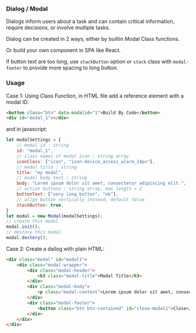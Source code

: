 ### Dialog / Modal
Dialogs inform users about a task and can contain critical information, require decisions, or involve multiple tasks.

Dialog can be created in 2 ways, either by builtin Modal Class functions.

Or build your own component in SPA like React.

If button text are too long, use `stackButton` option or `stack` class with `modal-footer` to provide more spacing to long button.

### Usage
Case 1: Using Class Function, in HTML file add a reference element with a modal ID:

```html
<button class="btn" data-modalid="1">Build By Code</button>
<div id="modal_1"></div>
```

and in javascript:

```js
let modalSettings = {
    // modal id : string
    id: "modal_1",
    // class names of modal icon : string array
    iconClass: ["icon", "icon-device_access_alarm_24px"],
    // modal title : string
    title: "my modal",
    // modal body text : string
    body: "Lorem ipsum dolor sit amet, consectetur adipiscing elit.",
    // action buttons : string array, max length = 2
    buttonText: ["very long button", "ok"],
    // align button vertically instead, default false
    stackButton: true,
}
let modal = new Modal(modalSettings);
// create this modal
modal.init();
// destory this modal
modal.destory();
```

Case 2: Create a dailog with plain HTML:

```html
<div class="modal" id="modal1">
    <div class="modal-wrapper">
        <div class="modal-header">
            <h3 class="modal-title">Modal Title</h3>
        </div>
        <div class="modal-body">
            <p class="modal-content">Lorem ipsum dolor sit amet, consectetur adipiscing elit.</p>
        </div>
        <div class="modal-footer">
            <button class="btn btn-contained" id="close-modal1">Close</button>
        </div>
    </div>
</div>
```
